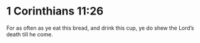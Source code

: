 # 1 Corinthians 11:26

For as often as ye eat this bread, and drink this cup, ye do shew the Lord’s death till he come.